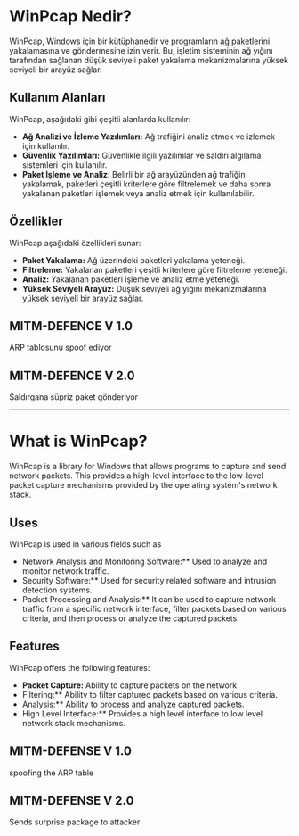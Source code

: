 # WinPcap Nedir?

WinPcap, Windows için bir kütüphanedir ve programların ağ paketlerini yakalamasına ve göndermesine izin verir. Bu, işletim sisteminin ağ yığını tarafından sağlanan düşük seviyeli paket yakalama mekanizmalarına yüksek seviyeli bir arayüz sağlar.

## Kullanım Alanları

WinPcap, aşağıdaki gibi çeşitli alanlarda kullanılır:

- **Ağ Analizi ve İzleme Yazılımları:** Ağ trafiğini analiz etmek ve izlemek için kullanılır.
- **Güvenlik Yazılımları:** Güvenlikle ilgili yazılımlar ve saldırı algılama sistemleri için kullanılır.
- **Paket İşleme ve Analiz:** Belirli bir ağ arayüzünden ağ trafiğini yakalamak, paketleri çeşitli kriterlere göre filtrelemek ve daha sonra yakalanan paketleri işlemek veya analiz etmek için kullanılabilir.

## Özellikler

WinPcap aşağıdaki özellikleri sunar:

- **Paket Yakalama:** Ağ üzerindeki paketleri yakalama yeteneği.
- **Filtreleme:** Yakalanan paketleri çeşitli kriterlere göre filtreleme yeteneği.
- **Analiz:** Yakalanan paketleri işleme ve analiz etme yeteneği.
- **Yüksek Seviyeli Arayüz:** Düşük seviyeli ağ yığını mekanizmalarına yüksek seviyeli bir arayüz sağlar.


## MITM-DEFENCE V 1.0

ARP tablosunu spoof ediyor

## MITM-DEFENCE V 2.0

Saldırgana süpriz paket gönderiyor

---

# What is WinPcap?

WinPcap is a library for Windows that allows programs to capture and send network packets. This provides a high-level interface to the low-level packet capture mechanisms provided by the operating system's network stack.

## Uses

WinPcap is used in various fields such as

- Network Analysis and Monitoring Software:** Used to analyze and monitor network traffic.
- Security Software:** Used for security related software and intrusion detection systems.
- Packet Processing and Analysis:** It can be used to capture network traffic from a specific network interface, filter packets based on various criteria, and then process or analyze the captured packets.

## Features

WinPcap offers the following features:

- **Packet Capture:** Ability to capture packets on the network.
- Filtering:** Ability to filter captured packets based on various criteria.
- Analysis:** Ability to process and analyze captured packets.
- High Level Interface:** Provides a high level interface to low level network stack mechanisms.

## MITM-DEFENSE V 1.0

spoofing the ARP table

## MITM-DEFENSE V 2.0

Sends surprise package to attacker
